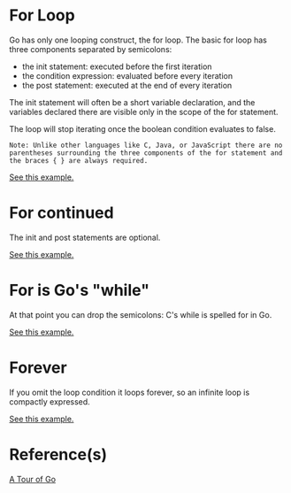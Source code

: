 # For Loop

Go has only one looping construct, the for loop. The basic for loop has three components separated by semicolons:

- the init statement: executed before the first iteration
- the condition expression: evaluated before every iteration
- the post statement: executed at the end of every iteration

The init statement will often be a short variable declaration, and the variables declared there are visible only in the scope of the for statement.

The loop will stop iterating once the boolean condition evaluates to false.

```
Note: Unlike other languages like C, Java, or JavaScript there are no parentheses surrounding the three components of the for statement and the braces { } are always required.
```

[See this example.](./examples/for/main.go)

# For continued

The init and post statements are optional.

[See this example.](./examples/for-continued/main.go)

# For is Go's "while"

At that point you can drop the semicolons: C's while is spelled for in Go.

[See this example.](./examples/for-is-gos-while/main.go)

# Forever

If you omit the loop condition it loops forever, so an infinite loop is compactly expressed.

[See this example.](./examples/forever/main.go)

# Reference(s)

[A Tour of Go](https://go.dev/tour/flowcontrol/1)
